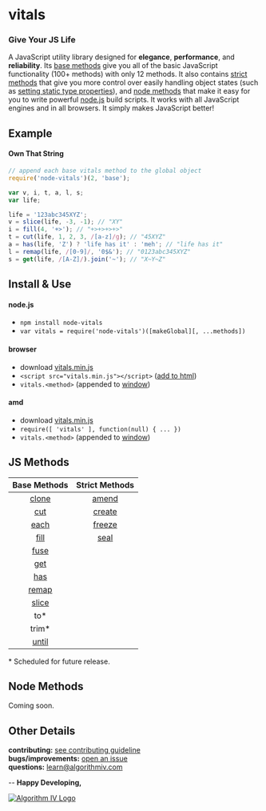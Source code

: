 # vitals
### Give Your JS Life
A JavaScript utility library designed for **elegance**, **performance**, and **reliability**. Its [base methods](#js-methods) give you all of the basic JavaScript functionality (100+ methods) with only 12 methods. It also contains [strict methods](#js-methods) that give you more control over easily handling object states (such as [setting static type properties](https://github.com/imaginate/vitals/blob/38f306f2ee/src/methods/amend.js#L60-72)), and [node methods](#node-methods) that make it easy for you to write powerful [node.js](https://nodejs.org) build scripts. It works with all JavaScript engines and in all browsers. It simply makes JavaScript better!


## Example
#### Own That String
```javascript
// append each base vitals method to the global object
require('node-vitals')(2, 'base');

var v, i, t, a, l, s;
var life;

life = '123abc345XYZ';
v = slice(life, -3, -1); // "XY"
i = fill(4, '+>'); // "+>+>+>+>"
t = cut(life, 1, 2, 3, /[a-z]/g); // "45XYZ"
a = has(life, 'Z') ? 'life has it' : 'meh'; // "life has it"
l = remap(life, /[0-9]/, '0$&'); // "0123abc345XYZ"
s = get(life, /[A-Z]/).join('~'); // "X~Y~Z"
```

## Install & Use
#### node.js
- ``` npm install node-vitals ```
- ``` var vitals = require('node-vitals')([makeGlobal][, ...methods]) ```

#### browser
- download [vitals.min.js](https://github.com/imaginate/vitals/blob/master/src/browser/vitals.min.js)
- ``` <script src="vitals.min.js"></script> ``` ([add to html](http://javascript.info/tutorial/adding-script-html#external-scripts))
- ``` vitals.<method> ``` (appended to [window](https://developer.mozilla.org/en-US/docs/Web/API/Window))

#### amd
- download [vitals.min.js](https://github.com/imaginate/vitals/blob/master/src/browser/vitals.min.js)
- ``` require([ 'vitals' ], function(null) { ... }) ```
- ``` vitals.<method> ``` (appended to [window](https://developer.mozilla.org/en-US/docs/Web/API/Window))


## JS Methods
Base Methods                                                                  | Strict Methods
:---------------------------------------------------------------------------: | :-----------------------------------------------------------------------------:
[clone](https://github.com/imaginate/vitals/blob/master/src/methods/clone.js) | [amend](https://github.com/imaginate/vitals/blob/master/src/methods/amend.js)
[cut](https://github.com/imaginate/vitals/blob/master/src/methods/cut.js)     | [create](https://github.com/imaginate/vitals/blob/master/src/methods/create.js)
[each](https://github.com/imaginate/vitals/blob/master/src/methods/each.js)   | [freeze](https://github.com/imaginate/vitals/blob/master/src/methods/freeze.js)
[fill](https://github.com/imaginate/vitals/blob/master/src/methods/fill.js)   | [seal](https://github.com/imaginate/vitals/blob/master/src/methods/seal.js)
[fuse](https://github.com/imaginate/vitals/blob/master/src/methods/fuse.js)   | 
[get](https://github.com/imaginate/vitals/blob/master/src/methods/get.js)     | 
[has](https://github.com/imaginate/vitals/blob/master/src/methods/has.js)     | 
[remap](https://github.com/imaginate/vitals/blob/master/src/methods/remap.js) | 
[slice](https://github.com/imaginate/vitals/blob/master/src/methods/slice.js) | 
to*                                                                           | 
trim*                                                                         | 
[until](https://github.com/imaginate/vitals/blob/master/src/methods/until.js) | 
\* Scheduled for future release.


## Node Methods
Coming soon.


## Other Details
**contributing:** [see contributing guideline](https://github.com/imaginate/vitals/blob/master/CONTRIBUTING.md)<br>
**bugs/improvements:** [open an issue](https://github.com/imaginate/vitals/issues)<br>
**questions:** learn@algorithmiv.com<br>


--
**Happy Developing,**

<a href="http://www.algorithmiv.com/vitals"><img src="http://www.algorithmiv.com/images/aIV-logo.png" alt="Algorithm IV Logo" /></a>